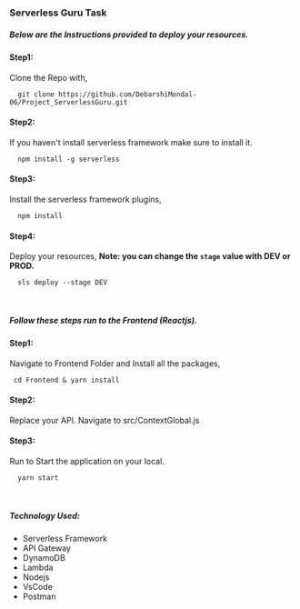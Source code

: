 ### Serverless Guru Task

##### Below are the Instructions provided to deploy your resources.


#### Step1:
Clone the Repo with,
```
  git clone https://github.com/DebarshiMondal-06/Project_ServerlessGuru.git
```

#### Step2:
If you haven't install serverless framework make sure to install it.
```
  npm install -g serverless
```

#### Step3:
Install the serverless framework plugins,
```
  npm install
```

#### Step4:
Deploy your resources, 
<b>Note: you can change the `stage` value with DEV or PROD. </b>
```
  sls deploy --stage DEV
```

<br />

##### Follow these steps run to the Frontend (Reactjs).
#### Step1:
Navigate to Frontend Folder and Install all the packages,
```
 cd Frontend & yarn install
```

#### Step2:
  Replace your API. Navigate to src/ContextGlobal.js

#### Step3:
Run to Start the application on your local.
  ```
    yarn start
  ```

<br/>

##### Technology Used:
- Serverless Framework
- API Gateway
- DynamoDB
- Lambda
- Nodejs
- VsCode
- Postman
